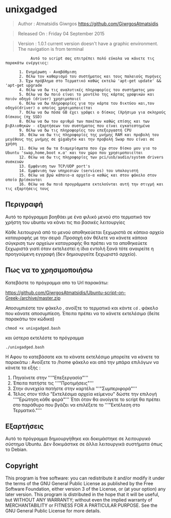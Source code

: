 # unixgadged 
 
 > Author       : Atmatsidis Giwrgos <https://github.com/GiwrgosAtmatsidis>                                        

 > Released On  : Friday 04 September 2015
 
 > Version      : 1.0.1  current version doesn't have a graphic environment. The navigation is from terminal

               Αυτό το script σας επιτρέπει πολύ εύκολα να κάνετε τις παρακάτω ενέργειες:

          1. Eνημέρωση - Aναβάθμιση
          2. Θέλω τον καθαρισμό του συστήματος και τους παλαιούς πυρήνες
          3. Έχω πρόβλημα στο Τερματικό καθώς εκτελώ 'apt-get update' && 'apt-get upgrade
          4. Θέλω να δω τις αναλυτικές πληροφορίες του συστήματος μου
          5. Θέλω να δω ποιό είναι το μοντέλο της κάρτας γραφικών και ποιόν οδηγό (driver) χρησιμοποιεί
          6. Θέλω να δω πληροφορίες για την κάρτα του δικτύου και,τον οδηγό(driver) ο οποίος χρησιμοποιείται
          7. Θέλω να δω πόσα GB έχει γράψει ο δίσκος (Χρήσιμο για σκληρούς δίσκους (πχ SSD)
          8. Θέλω να δω τον αριθμό των πακέτων καθώς επίσης και των βιβλιοθηκών - εξαρτήσεων του συστήματος που είναι εγκατεστημένα
          9. Θέλω να δω τις πληροφορίες του επεξεργαστή CPU     
          10. Θέλω να δω τις πληροφορίες της μνήμης RAM και προβολή του μεγέθους της μνήμης σε gigabyte και την προβολή Swap που είναι σε χρήση
          11. Θέλω να δω τα διαμερίσματα που έχω στον δίσκο μου για το Ubuntu 'swap,home,boot κ.α' και τον χώρο που χρησιμοποιείται  
          12. Θέλω να δω τις πληροφορίες των pci/usb/audio/system drivers συσκευών 
          13. Εμφάνιση των TCP/UDP port's
          14. Εμφάνιση των υπηρεσιών (services) του υπολογιστή
          15. Θέλω να βρώ κάποιο-α αρχείο-α καθώς και στον φάκελο στον οποίο βρίσκονται
          16. Θέλω να δω ποιά προγράμματα εκτελούνται αυτή την στιγμή και τις εξαρτήσεις τους 

## Περιγραφή

Αυτό το πρόγραμμα βοηθάει με ένα φιλικό μενού στο τερματικό τον χρήστη του ubuntu να κάνει τις πιο βασικές λειτουργίες 

Κάθε λειτουργιά από το μενού αποθηκεύεται ξεχωριστά σε κάποιο αρχείο καταγραφής με την σειρά .Προσοχή εάν θέλετε να κάνετε κάποια σύγκριση των αρχείων καταγραφής θα πρέπει να τα αποθηκεύετε ξεχωριστά γιατί όταν εκτελεστεί η ίδια εντολή ξανά τότε αναιρείτε η προηγούμενη εγγραφή (δεν δημιουργείτε ξεχωριστό αρχείο).

## Πως να το χρησιμοποιήσω

Κατεβάστε το πρόγραμμα απο το Url παρακάτω:

https://github.com/GiwrgosAtmatsidis/Ubuntu-script-on-Greek-/archive/master.zip

Αποσυμπιέστε τον φάκελο , ανοίξτε το τερματικό και κάντε `cd` . φάκελο που κάνατε αποσυμπίεση. Έπειτα πρέπει να το κάνετε εκτελέσιμο (δείτε παρακάτω τον κώδικα)

```
chmod +x unixgadged.bash
```
και ύστερα εκτελέστε το πρόγραμμα

```
./unixgadged.bash
```
Η 
Αφου το κατεβάσατε και το κάνατε εκτελέσιμο μπορείτε να κάνετε τα παρακάτω :
Ανοίξετε το /home φάκελο και από την μπάρα επιλόγων να κάνετε τα εξής :
1) Πηγαίνετε στην '''"Επεξεργασία"'''
2) Έπειτα πατήστε τις '''"Προτιμήσεις"'''
3) Στην συνεχεία πατήστε στην καρτέλα '''"Συμπεριφορά"'''
4) Τέλος στον τίτλο "Εκτελέσιμα αρχεία κείμενου" δώστε την επιλογή '''"Ερώτηση κάθε φορά"''' Έτσι όταν θα ανοίγετε το script θα πρέπει στο παράθυρο που βγάζει να επιλέξετε το '''"Εκτέλεση στο Τερματικό."'''

## Eξαρτήσεις 

Αυτό το πρόγραμμα δημιουργήθηκε και δοκιμάστηκε σε λειτουργικό σύστημα Ubuntu. Δεν δοκιμάστικε σε άλλα λειτουργικά συστήματα όπως το Debian.                             

## Copyright 

This program is free software: you can redistribute it and/or modify it under the terms of the GNU General Public License as published by the Free Software Foundation, either version 3 of the License, or (at your option) any later version. This program is distributed in the hope that it will be useful, but WITHOUT ANY WARRANTY; without even the implied warranty of MERCHANTABILITY or FITNESS FOR A PARTICULAR PURPOSE.  See the GNU General Public License for more details.                  
